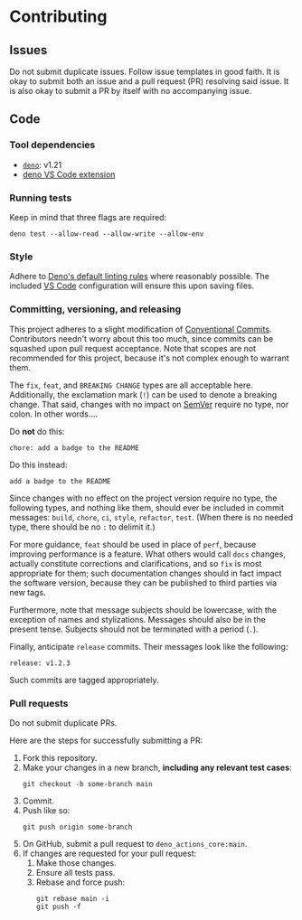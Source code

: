 # Contributing

## Issues

Do not submit duplicate issues. Follow issue templates in good faith. It is okay
to submit both an issue and a pull request (PR) resolving said issue. It is also
okay to submit a PR by itself with no accompanying issue.

## Code

### Tool dependencies

- [`deno`](https://deno.land/#installation): v1.21
- [deno VS Code extension](https://marketplace.visualstudio.com/items?itemName=denoland.vscode-deno)

### Running tests

Keep in mind that three flags are required:

`deno test --allow-read --allow-write --allow-env`

### Style

Adhere to [Deno's default linting rules](https://deno.land/manual/tools/linter)
where reasonably possible. The included
[VS Code](https://code.visualstudio.com/) configuration will ensure this upon
saving files.

### Committing, versioning, and releasing

This project adheres to a slight modification of
[Conventional Commits](https://www.conventionalcommits.org/en/v1.0.0/#summary).
Contributors needn't worry about this too much, since commits can be squashed
upon pull request acceptance. Note that scopes are not recommended for this
project, because it's not complex enough to warrant them.

The `fix`, `feat`, and `BREAKING CHANGE` types are all acceptable here.
Additionally, the exclamation mark (`!`) can be used to denote a breaking
change. That said, changes with no impact on [SemVer](https://semver.org/)
require no type, nor colon. In other words....

Do **not** do this:

`chore: add a badge to the README`

Do this instead:

`add a badge to the README`

Since changes with no effect on the project version require no type, the
following types, and nothing like them, should ever be included in commit
messages: `build`, `chore`, `ci`, `style`, `refactor`, `test`. (When there is no
needed type, there should be no `:` to delimit it.)

For more guidance, `feat` should be used in place of `perf`, because improving
performance is a feature. What others would call `docs` changes, actually
constitute corrections and clarifications, and so `fix` is most appropriate for
them; such documentation changes should in fact impact the software version,
because they can be published to third parties via new tags.

Furthermore, note that message subjects should be lowercase, with the exception
of names and stylizations. Messages should also be in the present tense.
Subjects should not be terminated with a period (`.`).

Finally, anticipate `release` commits. Their messages look like the following:

`release: v1.2.3`

Such commits are tagged appropriately.

### Pull requests

Do not submit duplicate PRs.

Here are the steps for successfully submitting a PR:

1. Fork this repository.
2. Make your changes in a new branch, **including any relevant test cases**:
   ```shell
   git checkout -b some-branch main
   ```
3. Commit.
4. Push like so:
   ```shell
   git push origin some-branch
   ```
5. On GitHub, submit a pull request to `deno_actions_core:main`.
6. If changes are requested for your pull request:
   1. Make those changes.
   2. Ensure all tests pass.
   3. Rebase and force push:
      ```shell
      git rebase main -i
      git push -f
      ```
